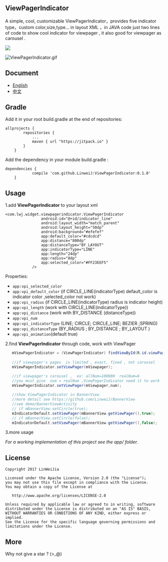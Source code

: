 ##  ViewPagerIndicator

 A simple, cool, customizable  ViewPagerIndicator，provides five indicator type，custom color,size,type... in layout XML ，in JAVA code  just  two lines of code  to show cool indicator  for  viewpager , it also good for  viewpager  as carousel .

[![](https://jitpack.io/v/LinweiJ/ViewPagerIndicator.svg)](https://jitpack.io/#LinweiJ/ViewPagerIndicator)

![ViewPagerIndicator.gif](https://github.com/LinweiJ/ViewPagerIndicator/blob/master/screen_shot/ViewPagerIndicator.gif)

## Document

- [English](https://github.com/LinweiJ/ViewPagerIndicator/blob/master/README_EN.md)
- [中文](https://github.com/LinweiJ/ViewPagerIndicator/blob/master/README.md)

## Gradle

 Add it in your root build.gradle at the end of repositories:

```
allprojects {
		repositories {
			...
			maven { url "https://jitpack.io" }
		}
	}
```

Add  the dependency  in your module build.gradle :

```
dependencies {
	        compile 'com.github.LinweiJ:ViewPagerIndicator:0.1.0'
	}
```



## Usage

1.add **ViewPagerIndicator** to your layout xml

```
<com.lwj.widget.viewpagerindicator.ViewPagerIndicator
				android:id="@+id/indicator_line"
				android:layout_width="match_parent"
				android:layout_height="50dp"
				android:background="#efefef"
				app:default_color="#cdcdcd"
				app:distance="800dp"
				app:distanceType="BY_LAYOUT"
				app:indicatorType="LINE"
				app:length="24dp"
				app:radius="8dp"
				app:selected_color="#FF23EEF5"
			/>
```

Properties:

- `app:vpi_selected_color`  
- `app:vpi_default_color`   (if CIRCLE_LINE(indicatorType)  default_color is indicator color ,selected_color not work)
- `app:vpi_radius`  (if CIRCLE_LINE(indicatorType)  radius is indicator height)
- `app:vpi_length`   (work with CIRCLE_LINE(indicatorType))
- `app:vpi_distance`    (work with BY_DISTANCE (distanceType))
- `app:vpi_num`
- `app:vpi_indicatorType` (LINE;  CIRCLE; CIRCLE_LINE; BEZIER ;SPRING)
- `app:vpi_distanceType` (BY_RADIUS  ; BY_DISTANCE ; BY_LAYOUT )
- `app:vpi_animation`(default true)

2.find **ViewPagerIndicator** through code, work with ViewPager

```java
   mViewPagerIndicator = (ViewPagerIndicator) findViewById(R.id.viewPagerIndicator);
   
   //if viewpager's pages  is limited , exact, fixed , not carousel
   mViewPagerIndicator.setViewPager(mViewpager);

   //if viewpager's carousel ,  ex: allNum=100000  realNum=6 
   //you must give  num = realNum ,ViewPagerIndicator need it to work 
   mViewPagerIndicator.setViewPager(mViewpager,num);
   
   //show ViewPagerIndicator in BannerView
   //more detail see https://github.com/LinweiJ/BannerView
   //see demo/BannerViewActivity
   // if mBannerView.setCircle(true);
   mIndicatorDefault.setViewPager(mBannerView.getViewPager(),true);
   // if mBannerView.setCircle(false);
   mIndicatorDefault.setViewPager(mBannerView.getViewPager(),false);
```

3.more usage  

 *For a working implementation of this project see the app/ folder.*

## License

```
Copyright 2017 LinWeiJia

Licensed under the Apache License, Version 2.0 (the "License");
you may not use this file except in compliance with the License.
You may obtain a copy of the License at

   http://www.apache.org/licenses/LICENSE-2.0

Unless required by applicable law or agreed to in writing, software
distributed under the License is distributed on an "AS IS" BASIS,
WITHOUT WARRANTIES OR CONDITIONS OF ANY KIND, either express or implied.
See the License for the specific language governing permissions and
limitations under the License.
```

## More

Why not give a star ? (>_@)
